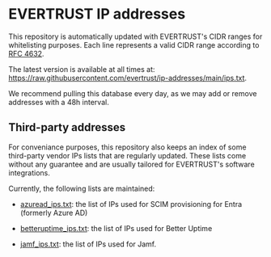 # EVERTRUST IP addresses

This repository is automatically updated with EVERTRUST's CIDR ranges for whitelisting purposes. Each line represents a valid CIDR range according to [RFC 4632](https://datatracker.ietf.org/doc/html/rfc4632).

The latest version is available at all times at: https://raw.githubusercontent.com/evertrust/ip-addresses/main/ips.txt.

We recommend pulling this database every day, as we may add or remove addresses with a 48h interval.

## Third-party addresses

For conveniance purposes, this repository also keeps an index of some third-party vendor IPs lists that are regularly updated. These lists come without any guarantee and are usually tailored for EVERTRUST's software integrations.

Currently, the following lists are maintained:

- [azuread_ips.txt](./azuread_ips.txt): the list of IPs used for SCIM provisioning for Entra (formerly Azure AD)

- [betteruptime_ips.txt](./betteruptime_ips.txt): the list of IPs used for Better Uptime

- [jamf_ips.txt](./jamf_ips.txt): the list of IPs used for Jamf.